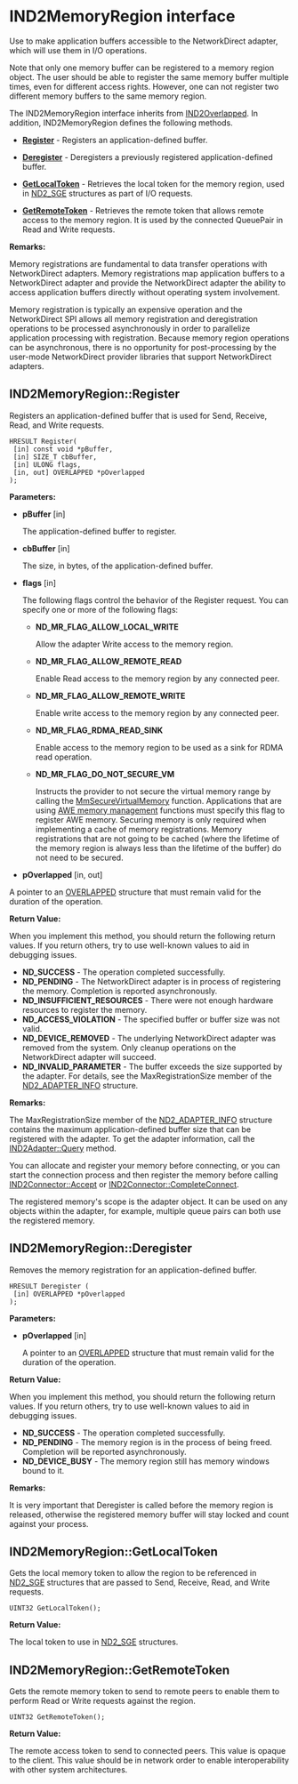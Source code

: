 # IND2MemoryRegion interface
Use to make application buffers accessible to the NetworkDirect adapter, which will use them in I/O operations.

Note that only one memory buffer can be registered to a memory region object. The user should be able to register the same memory buffer multiple times, even for different access rights. However, one can not register two different memory buffers to the same memory region.

The IND2MemoryRegion interface inherits from [IND2Overlapped](./IND2Overlapped.md).
In addition, IND2MemoryRegion defines the following methods.

- [__Register__](#ind2memoryregionregister) - Registers an application-defined buffer.

- [__Deregister__](#ind2memoryregionderegister) - Deregisters a previously registered application-defined buffer.

- [__GetLocalToken__](#ind2memoryregiongetlocaltoken) - Retrieves the local token for the memory region, used in [ND2_SGE](./IND2QueuePair.md#nd2_sge-structure) structures as part of I/O requests.
- [__GetRemoteToken__](#ind2memoryregiongetremotetoken) - Retrieves the remote token that allows remote access to the memory region. It is used by the connected QueuePair in Read and Write requests.

__Remarks:__

Memory registrations are fundamental to data transfer operations with NetworkDirect adapters. Memory registrations map application buffers to a NetworkDirect adapter and provide the NetworkDirect adapter the ability to access application buffers directly without operating system involvement.

Memory registration is typically an expensive operation and the NetworkDirect SPI allows all memory registration and deregistration operations to be processed asynchronously in order to parallelize application processing with registration. Because memory region operations can be asynchronous, there is no opportunity for post-processing by the user-mode NetworkDirect provider libraries that support NetworkDirect adapters.

## IND2MemoryRegion::Register
Registers an application-defined buffer that is used for Send, Receive, Read, and Write requests. 
```
HRESULT Register(
 [in] const void *pBuffer,
 [in] SIZE_T cbBuffer,
 [in] ULONG flags,
 [in, out] OVERLAPPED *pOverlapped
);
```

__Parameters:__

- __pBuffer__ [in]

  The application-defined buffer to register.

- __cbBuffer__ [in]

  The size, in bytes, of the application-defined buffer.

- __flags__ [in]

  The following flags control the behavior of the Register request. You can specify one or more of the following flags:

  - __ND_MR_FLAG_ALLOW_LOCAL_WRITE__

    Allow the adapter Write access to the memory region.

  - __ND_MR_FLAG_ALLOW_REMOTE_READ__

    Enable Read access to the memory region by any connected peer.

  - __ND_MR_FLAG_ALLOW_REMOTE_WRITE__

    Enable write access to the memory region by any connected peer.

  - __ND_MR_FLAG_RDMA_READ_SINK__

    Enable access to the memory region to be used as a sink for RDMA read operation.

  - __ND_MR_FLAG_DO_NOT_SECURE_VM__
 
    Instructs the provider to not secure the virtual memory range by calling the [MmSecureVirtualMemory](https://docs.microsoft.com/windows-hardware/drivers/ddi/content/ntddk/nf-ntddk-mmsecurevirtualmemory) function. Applications that are using [AWE memory management](https://docs.microsoft.com/windows/desktop/memory/address-windowing-extensions) functions must specify this flag to register AWE memory. Securing memory is only required when implementing a cache of memory registrations. Memory registrations that are not going to be cached (where the lifetime of the memory region is always less than the lifetime of the buffer) do not need to be secured.

- __pOverlapped__ [in, out]

A pointer to an [OVERLAPPED](https://docs.microsoft.com/windows/desktop/api/minwinbase/ns-minwinbase-_overlapped) structure that must remain valid for the duration of the operation.

__Return Value:__

When you implement this method, you should return the following return values. If you return others, try to use well-known values to aid in debugging issues.

- __ND_SUCCESS__ - The operation completed successfully.
- __ND_PENDING__ - The NetworkDirect adapter is in process of registering the memory. Completion is reported asynchronously.
- __ND_INSUFFICIENT_RESOURCES__ - There were not enough hardware resources to register the memory.
- __ND_ACCESS_VIOLATION__ - The specified buffer or buffer size was not valid.
- __ND_DEVICE_REMOVED__ - The underlying NetworkDirect adapter was removed from the system. Only cleanup operations on the NetworkDirect adapter will succeed.
- __ND_INVALID_PARAMETER__ - The buffer exceeds the size supported by the adapter. For details, see the MaxRegistrationSize member of the [ND2_ADAPTER_INFO](./IND2Adapter.md#nd2_adapter_info-structure) structure.


__Remarks:__

The MaxRegistrationSize member of the [ND2_ADAPTER_INFO](./IND2Adapter.md#nd2_adapter_info-structure) structure contains the maximum application-defined buffer size that can be registered with the adapter. To get the adapter information, call the [IND2Adapter::Query](./IND2Adapter.md#ind2adapterquery) method.

You can allocate and register your memory before connecting, or you can start the connection process and then register the memory before calling [IND2Connector::Accept](./IND2Connector.md#ind2connectoraccept) or [IND2Connector::CompleteConnect](./IND2Connector.md#ind2connectorcompleteconnect).

The registered memory's scope is the adapter object. It can be used on any objects within the adapter, for example, multiple queue pairs can both use the registered memory.

## IND2MemoryRegion::Deregister
Removes the memory registration for an application-defined buffer.
```
HRESULT Deregister (
 [in] OVERLAPPED *pOverlapped
);
```

__Parameters:__

- __pOverlapped__ [in]

  A pointer to an [OVERLAPPED](https://docs.microsoft.com/windows/desktop/api/minwinbase/ns-minwinbase-_overlapped) structure that must remain valid for the duration of the operation.


__Return Value:__

When you implement this method, you should return the following return values. If you return others, try to use well-known values to aid in debugging issues.

- __ND_SUCCESS__ - The operation completed successfully.
- __ND_PENDING__ - The memory region is in the process of being freed. Completion will be reported asynchronously.
- __ND_DEVICE_BUSY__ - The memory region still has memory windows bound to it.

__Remarks:__

It is very important that Deregister is called before the memory region is released, otherwise the registered memory buffer will stay locked and count against your process.

## IND2MemoryRegion::GetLocalToken
Gets the local memory token to allow the region to be referenced in [ND2_SGE](./IND2QueuePair.md#nd2_sge-structure) structures that are passed to Send, Receive, Read, and Write requests.

```
UINT32 GetLocalToken();
```

__Return Value:__

The local token to use in [ND2_SGE](./IND2QueuePair.md#nd2_sge-structure) structures.

## IND2MemoryRegion::GetRemoteToken
Gets the remote memory token to send to remote peers to enable them to perform Read or Write requests against the region.

```
UINT32 GetRemoteToken();
```

__Return Value:__

The remote access token to send to connected peers. This value is opaque to the client. This value should be in network order to enable interoperability with other system architectures.
